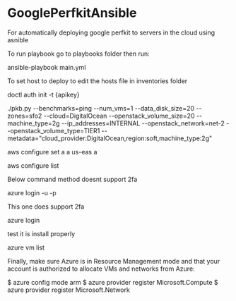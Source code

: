 # GooglePerfkitAnsible
For automatically deploying google perfkit to servers in the cloud using asnible

To run playbook go to playbooks folder then run:

ansible-playbook main.yml

To set host to deploy to edit the hosts file in inventories folder

doctl auth init -t {apikey}

./pkb.py --benchmarks=ping --num_vms=1 --data_disk_size=20 --zones=sfo2 --cloud=DigitalOcean --openstack_volume_size=20 --machine_type=2g --ip_addresses=INTERNAL --openstack_network=net-2 --openstack_volume_type=TIER1 --metadata="cloud_provider:DigitalOcean,region:soft,machine_type:2g"

aws configure set a a us-eas a

aws configure list

Below command method doesnt support 2fa

azure login -u <username> -p <password>

This one does support 2fa 

azure login

test it is install properly

azure vm list


Finally, make sure Azure is in Resource Management mode and that your account is authorized to allocate VMs and networks from Azure:

$ azure config mode arm
$ azure provider register Microsoft.Compute
$ azure provider register Microsoft.Network
